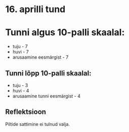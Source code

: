 # 16. aprilli tund

# Tunni algus 10-palli skaalal:

-   tuju - 7
-   huvi - 7
-   arusaamine eesmärgist - 7

## Tunni lõpp 10-palli skaalal:

-   tuju - 3
-   huvi - 4
-   arusaamine tunni eesmärgist - 4

## Reflektsioon

Piltide sattimine ei tulnud valja.
